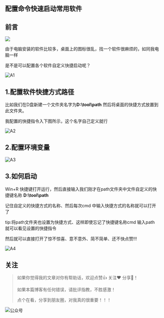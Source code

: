 ##  配置命令快速启动常用软件

## 前言

![](https://pic.downk.cc/item/5f19864a14195aa5945433b7.png)

由于电脑安装的软件比较多，桌面上的图标很乱，找一个软件很麻烦的，如同我电脑一样

是不是可以配置各个软件自定义快捷启动呢？

![A1](https://pic.downk.cc/item/5f197f3414195aa5944eebbd.png)



## 1.配置软件快捷方式路径

比如我们在D盘新建一个文件夹名字为**D:\tool\path** 然后将桌面的快捷方式放置到此文件夹。

我配置的快捷指令入下图所示，这个名字自己定义就行

![A2](https://pic.downk.cc/item/5f197f3414195aa5944eebc0.png)





## 2.配置环境变量

![A3](https://pic.downk.cc/item/5f197f3414195aa5944eebc3.png)

## 3.如何启动

Win+R 快捷键打开运行，然后直接输入我们刚才在path文件夹中文件自定义的快捷键名称 **D:\tool\path**

记住自定义的快捷方式的名称、然后每次cmd 中输入快捷方式的名称就可以打开了

tip:将path文件夹也设置为快捷方式、这样即使忘记了快捷键名称cmd 输入path就可以看见设置的快捷指令

然后就可以直接打开了惊不惊喜、意不意外、简不简单、还不快点赞!!!





![A4](https://pic.downk.cc/item/5f197f3414195aa5944eebc6.png)

## 关注

>如果你觉得我的文章对你有帮助话，欢迎点赞👍 关注❤️ 分享👥！
>
>如果本篇博客有任何错误，请批评指教，不胜感激！
>
>点个在看，分享到朋友圈，对我真的很重要！！！


![公众号](https://gitee.com/VincentBlog/image/raw/master/image/20211013200549.jpg)

